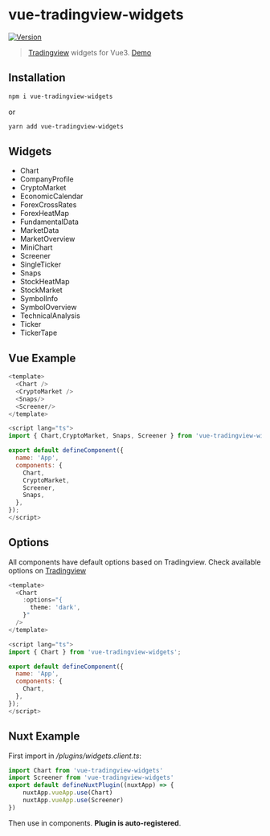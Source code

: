 # vue-tradingview-widgets

<a href="https://www.npmjs.com/package/vue-tradingview-widgets"><img src="https://img.shields.io/npm/v/vue-tradingview-widgets.svg" alt="Version"></a>

> [Tradingview](https://www.tradingview.com/widget/) widgets for Vue3. [Demo](https://codesandbox.io/s/vue-tradingview-widgets-demo-tyypvy/)

## Installation

```bash
npm i vue-tradingview-widgets
```

or

```bash
yarn add vue-tradingview-widgets
```

## Widgets

-   Chart
-   CompanyProfile
-   CryptoMarket
-   EconomicCalendar
-   ForexCrossRates
-   ForexHeatMap
-   FundamentalData
-   MarketData
-   MarketOverview
-   MiniChart
-   Screener
-   SingleTicker
-   Snaps
-   StockHeatMap
-   StockMarket
-   SymbolInfo
-   SymbolOverview
-   TechnicalAnalysis
-   Ticker
-   TickerTape

## Vue Example

```js
<template>
  <Chart />
  <CryptoMarket />
  <Snaps/>
  <Screener/>
</template>

<script lang="ts">
import { Chart,CryptoMarket, Snaps, Screener } from 'vue-tradingview-widgets';

export default defineComponent({
  name: 'App',
  components: {
    Chart,
    CryptoMarket,
    Screener,
    Snaps,
  },
});
</script>
```

## Options

All components have default options based on Tradingview. Check available options on [Tradingview](https://www.tradingview.com/widget/)

```js
<template>
  <Chart
    :options="{
      theme: 'dark',
    }"
  />
</template>

<script lang="ts">
import { Chart } from 'vue-tradingview-widgets';

export default defineComponent({
  name: 'App',
  components: {
    Chart,
  },
});
</script>
```

## Nuxt Example

First import in _/plugins/widgets.client.ts_:

```js
import Chart from 'vue-tradingview-widgets'
import Screener from 'vue-tradingview-widgets'
export default defineNuxtPlugin((nuxtApp) => {
    nuxtApp.vueApp.use(Chart)
    nuxtApp.vueApp.use(Screener)
})
```

Then use in components. **Plugin is auto-registered**.
